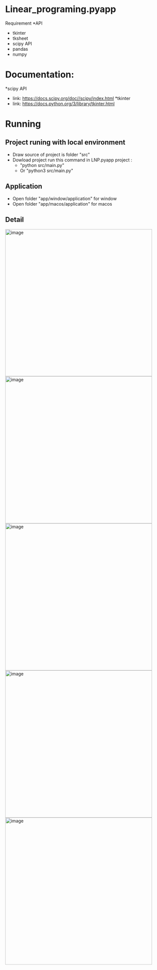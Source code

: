 # Linear_programing.pyapp
Requirement
*API
- tkinter
- tksheet
- scipy API
- pandas
- numpy
# Documentation:
*scipy API
- link: https://docs.scipy.org/doc//scipy/index.html
*tkinter
- link: https://docs.python.org/3/library/tkinter.html
# Running
## Project runing with local environment
* Draw source of project is folder "src"
* Dowload project run this command in LNP.pyapp project : 
  - "python src/main.py" 
  - Or "python3 src/main.py"
## Application
- Open folder "app/window/application" for window
- Open folder "app/macos/application" for macos

## Detail
<img width="468" alt="image" src="https://github.com/DatMinhLeChon/LNP.pyapp/assets/93373784/66aa60d4-5092-468b-a509-facc4991ff96">

<img width="468" alt="image" src="https://github.com/DatMinhLeChon/LNP.pyapp/assets/93373784/c704e539-159d-4efb-b4e7-6369d7f24a9a">

<img width="468" alt="image" src="https://github.com/DatMinhLeChon/LNP.pyapp/assets/93373784/260a236a-1ed4-4f63-80f0-238b90497c29">

<img width="468" alt="image" src="https://github.com/DatMinhLeChon/LNP.pyapp/assets/93373784/e0ddc706-c7ba-4c96-a59c-ec9404817a03">

<img width="468" alt="image" src="https://github.com/DatMinhLeChon/LNP.pyapp/assets/93373784/f1639593-a44c-4dd9-b206-e1b461261ab0">



 


